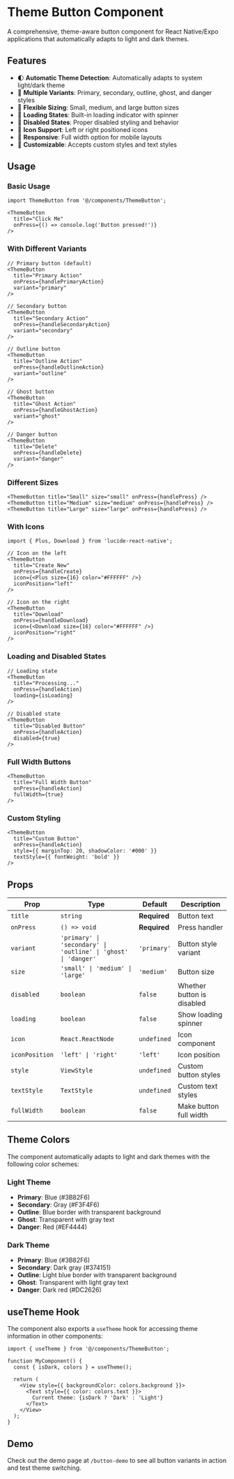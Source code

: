 # Theme Button Component

A comprehensive, theme-aware button component for React Native/Expo applications that automatically adapts to light and dark themes.

## Features

- 🌓 **Automatic Theme Detection**: Automatically adapts to system light/dark theme
- 🎨 **Multiple Variants**: Primary, secondary, outline, ghost, and danger styles
- 📏 **Flexible Sizing**: Small, medium, and large button sizes
- 🔄 **Loading States**: Built-in loading indicator with spinner
- 🚫 **Disabled States**: Proper disabled styling and behavior
- 🎯 **Icon Support**: Left or right positioned icons
- 📱 **Responsive**: Full width option for mobile layouts
- 🎨 **Customizable**: Accepts custom styles and text styles

## Usage

### Basic Usage

```tsx
import ThemeButton from '@/components/ThemeButton';

<ThemeButton
  title="Click Me"
  onPress={() => console.log('Button pressed!')}
/>
```

### With Different Variants

```tsx
// Primary button (default)
<ThemeButton
  title="Primary Action"
  onPress={handlePrimaryAction}
  variant="primary"
/>

// Secondary button
<ThemeButton
  title="Secondary Action"
  onPress={handleSecondaryAction}
  variant="secondary"
/>

// Outline button
<ThemeButton
  title="Outline Action"
  onPress={handleOutlineAction}
  variant="outline"
/>

// Ghost button
<ThemeButton
  title="Ghost Action"
  onPress={handleGhostAction}
  variant="ghost"
/>

// Danger button
<ThemeButton
  title="Delete"
  onPress={handleDelete}
  variant="danger"
/>
```

### Different Sizes

```tsx
<ThemeButton title="Small" size="small" onPress={handlePress} />
<ThemeButton title="Medium" size="medium" onPress={handlePress} />
<ThemeButton title="Large" size="large" onPress={handlePress} />
```

### With Icons

```tsx
import { Plus, Download } from 'lucide-react-native';

// Icon on the left
<ThemeButton
  title="Create New"
  onPress={handleCreate}
  icon={<Plus size={16} color="#FFFFFF" />}
  iconPosition="left"
/>

// Icon on the right
<ThemeButton
  title="Download"
  onPress={handleDownload}
  icon={<Download size={16} color="#FFFFFF" />}
  iconPosition="right"
/>
```

### Loading and Disabled States

```tsx
// Loading state
<ThemeButton
  title="Processing..."
  onPress={handleAction}
  loading={isLoading}
/>

// Disabled state
<ThemeButton
  title="Disabled Button"
  onPress={handleAction}
  disabled={true}
/>
```

### Full Width Buttons

```tsx
<ThemeButton
  title="Full Width Button"
  onPress={handleAction}
  fullWidth={true}
/>
```

### Custom Styling

```tsx
<ThemeButton
  title="Custom Button"
  onPress={handleAction}
  style={{ marginTop: 20, shadowColor: '#000' }}
  textStyle={{ fontWeight: 'bold' }}
/>
```

## Props

| Prop | Type | Default | Description |
|------|------|---------|-------------|
| `title` | `string` | **Required** | Button text |
| `onPress` | `() => void` | **Required** | Press handler |
| `variant` | `'primary' \| 'secondary' \| 'outline' \| 'ghost' \| 'danger'` | `'primary'` | Button style variant |
| `size` | `'small' \| 'medium' \| 'large'` | `'medium'` | Button size |
| `disabled` | `boolean` | `false` | Whether button is disabled |
| `loading` | `boolean` | `false` | Show loading spinner |
| `icon` | `React.ReactNode` | `undefined` | Icon component |
| `iconPosition` | `'left' \| 'right'` | `'left'` | Icon position |
| `style` | `ViewStyle` | `undefined` | Custom button styles |
| `textStyle` | `TextStyle` | `undefined` | Custom text styles |
| `fullWidth` | `boolean` | `false` | Make button full width |

## Theme Colors

The component automatically adapts to light and dark themes with the following color schemes:

### Light Theme
- **Primary**: Blue (#3B82F6)
- **Secondary**: Gray (#F3F4F6)
- **Outline**: Blue border with transparent background
- **Ghost**: Transparent with gray text
- **Danger**: Red (#EF4444)

### Dark Theme
- **Primary**: Blue (#3B82F6)
- **Secondary**: Dark gray (#374151)
- **Outline**: Light blue border with transparent background
- **Ghost**: Transparent with light gray text
- **Danger**: Dark red (#DC2626)

## useTheme Hook

The component also exports a `useTheme` hook for accessing theme information in other components:

```tsx
import { useTheme } from '@/components/ThemeButton';

function MyComponent() {
  const { isDark, colors } = useTheme();
  
  return (
    <View style={{ backgroundColor: colors.background }}>
      <Text style={{ color: colors.text }}>
        Current theme: {isDark ? 'Dark' : 'Light'}
      </Text>
    </View>
  );
}
```

## Demo

Check out the demo page at `/button-demo` to see all button variants in action and test theme switching.
